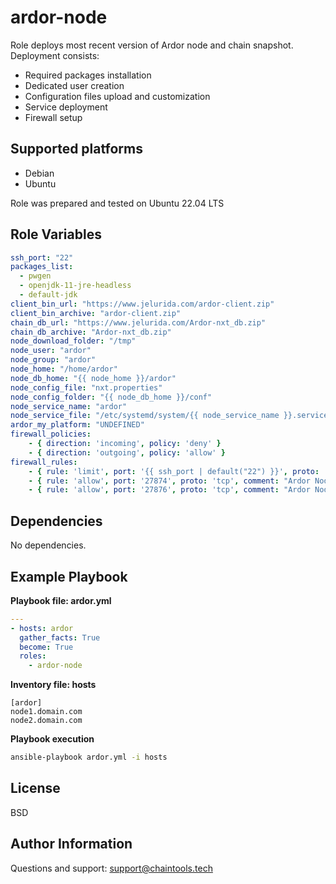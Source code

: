 ardor-node
==========

Role deploys most recent version of Ardor node and chain snapshot.
Deployment consists:
 - Required packages installation
 - Dedicated user creation
 - Configuration files upload and customization
 - Service deployment
 - Firewall setup

Supported platforms
-------------------
- Debian
- Ubuntu

Role was prepared and tested on Ubuntu 22.04 LTS

Role Variables
--------------
```yaml
ssh_port: "22"                                                           # SSH port used in firewall configuration
packages_list:                                                           # Required packages installed during deployment
  - pwgen
  - openjdk-11-jre-headless
  - default-jdk
client_bin_url: "https://www.jelurida.com/ardor-client.zip"              # URL pointing to client binaries archive
client_bin_archive: "ardor-client.zip"                                   # Name of client binaries archive file
chain_db_url: "https://www.jelurida.com/Ardor-nxt_db.zip"                # URL pointing to chain database snapshot
chain_db_archive: "Ardor-nxt_db.zip"                                     # Name of chain snapshot archive file
node_download_folder: "/tmp"                                             # Folder where archives will be downloaded
node_user: "ardor"                                                       # Name of user which will run chain node
node_group: "ardor"                                                      # Name of group which will run chain node
node_home: "/home/ardor"                                                 # Home folder for node user
node_db_home: "{{ node_home }}/ardor"                                    # Location of chain database files
node_config_file: "nxt.properties"                                       # Node config file name
node_config_folder: "{{ node_db_home }}/conf"                            # Location of chain config file
node_service_name: "ardor"                                               # Node service name
node_service_file: "/etc/systemd/system/{{ node_service_name }}.service" # Node service file location
ardor_my_platform: "UNDEFINED"                                           # Node specific platform ID; use host_vars to customize deployment
firewall_policies:                                                       # Default firewall policies
    - { direction: 'incoming', policy: 'deny' }
    - { direction: 'outgoing', policy: 'allow' }
firewall_rules:                                                          # Default firewall rules to allow node communication
    - { rule: 'limit', port: '{{ ssh_port | default("22") }}', proto: 'tcp', comment: "Secure Shell Access" }
    - { rule: 'allow', port: '27874', proto: 'tcp', comment: "Ardor Node Peer Port" }
    - { rule: 'allow', port: '27876', proto: 'tcp', comment: "Ardor Node API Port" }
```

Dependencies
------------

No dependencies.

Example Playbook
----------------

**Playbook file: ardor.yml**
```yaml
---
- hosts: ardor
  gather_facts: True
  become: True
  roles:
    - ardor-node
```

**Inventory file: hosts**
```
[ardor]
node1.domain.com
node2.domain.com
```

**Playbook execution**
```bash
ansible-playbook ardor.yml -i hosts
```

License
-------

BSD

Author Information
------------------

Questions and support: support@chaintools.tech
